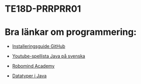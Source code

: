# TE18D-PRRPRR01

# Bra länkar om programmering:

* [Installeringsguide GitHub](https://github.com/NTI-Kronhus/TE18C-PRRPRR01/tree/master/Install)


* [Youtube-spellista Java på svenska](https://www.youtube.com/watch?v=EJxmM9JYCwg&list=PLpkWX5olvmC9mkjYhvGbl7VSIMAI7MoFC)

* [Robomind Academy](https://www.robomindacademy.com/robomind/home)

* [Datatyper i Java](https://www.javatpoint.com/java-data-types)

